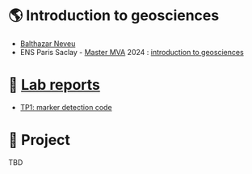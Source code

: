 # :earth_americas: Introduction to geosciences
- [Balthazar Neveu](https://www.linkedin.com/in/balthazarneveu/)
- ENS Paris Saclay - [Master MVA](https://www.master-mva.com/) 2024 : [introduction to geosciences](https://www.master-mva.com/cours/introduction-a-lapprentissage-statistique-pour-les-geosciences/)

# :test_tube: [Lab reports](https://balthazarneveu.github.io/geosciences/)
- [TP1: marker detection code](/TP_1/TP1_Markers_students.ipynb)

# :scroll: Project
TBD